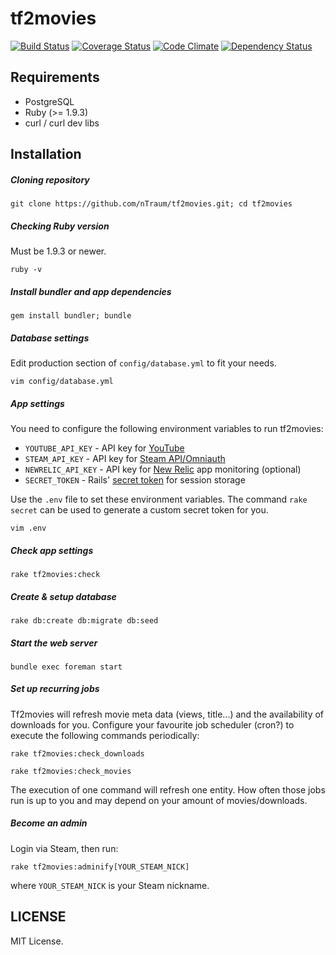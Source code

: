 # tf2movies

[![Build Status](https://travis-ci.org/nTraum/tf2movies.png)](https://travis-ci.org/nTraum/tf2movies)
[![Coverage Status](https://coveralls.io/repos/nTraum/tf2movies/badge.png?branch=master)](https://coveralls.io/r/nTraum/tf2movies?branch=master)
[![Code Climate](https://codeclimate.com/github/nTraum/tf2movies.png)](https://codeclimate.com/github/nTraum/tf2movies)
[![Dependency Status](https://gemnasium.com/nTraum/tf2movies.png)](https://gemnasium.com/nTraum/tf2movies)

## Requirements

* PostgreSQL
* Ruby (>= 1.9.3)
* curl / curl dev libs

## Installation

##### Cloning repository

`git clone https://github.com/nTraum/tf2movies.git; cd tf2movies`

##### Checking Ruby version
Must be 1.9.3 or newer.

`ruby -v`

##### Install bundler and app dependencies

`gem install bundler; bundle`

##### Database settings
Edit production section of `config/database.yml` to fit your needs.

`vim config/database.yml`

##### App settings
You need to configure the following environment variables to run tf2movies:

* `YOUTUBE_API_KEY` - API key for [YouTube](https://cloud.google.com/console/project)
* `STEAM_API_KEY` - API key for [Steam API/Omniauth](http://steamcommunity.com/dev)
* `NEWRELIC_API_KEY` - API key for [New Relic](http://newrelic.com/) app monitoring (optional)
* `SECRET_TOKEN` - Rails' [secret token](http://guides.rubyonrails.org/security.html#session-storage) for session storage

Use the `.env` file to set these environment variables. The command `rake secret` can be used to generate a custom secret token for you.

`vim .env`

##### Check app settings

`rake tf2movies:check`

##### Create & setup database

`rake db:create db:migrate db:seed`

##### Start the web server

`bundle exec foreman start`

##### Set up recurring jobs

Tf2movies will refresh movie meta data (views, title...) and the availability of downloads for you. Configure your favourite job scheduler (cron?) to execute the following commands periodically:

`rake tf2movies:check_downloads`

`rake tf2movies:check_movies`

The execution of one command will refresh one entity. How often those jobs run is up to you and may depend on your amount of movies/downloads.

##### Become an admin

Login via Steam, then run:

`rake tf2movies:adminify[YOUR_STEAM_NICK]`

where `YOUR_STEAM_NICK` is your Steam nickname.

## LICENSE

MIT License.
